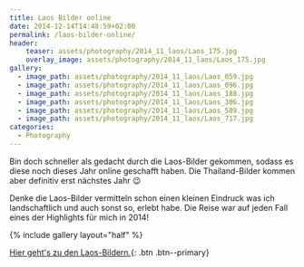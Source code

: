 ```yaml
---
title: Laos Bilder online
date: 2014-12-14T14:48:59+02:00
permalink: /laos-bilder-online/
header:
    teaser: assets/photography/2014_11_laos/Laos_175.jpg
    overlay_image: assets/photography/2014_11_laos/Laos_175.jpg
gallery:
  - image_path: assets/photography/2014_11_laos/Laos_059.jpg
  - image_path: assets/photography/2014_11_laos/Laos_096.jpg
  - image_path: assets/photography/2014_11_laos/Laos_188.jpg
  - image_path: assets/photography/2014_11_laos/Laos_306.jpg 
  - image_path: assets/photography/2014_11_laos/Laos_589.jpg
  - image_path: assets/photography/2014_11_laos/Laos_717.jpg
categories:
  - Photography
---
```

Bin doch schneller als gedacht durch die Laos-Bilder gekommen, sodass es diese noch dieses Jahr online geschafft haben. 
Die Thailand-Bilder kommen aber definitiv erst nächstes Jahr 😉

Denke die Laos-Bilder vermitteln schon einen kleinen Eindruck was ich landschaftlich und auch sonst so, erlebt habe. 
Die Reise war auf jeden Fall eines der Highlights für mich in 2014!

{% include gallery layout="half" %}

[Hier geht's zu den Laos-Bildern.](/photography/laos-2014/ "Laos 2014"){: .btn .btn--primary}
